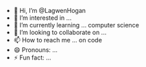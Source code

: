 - 👋 Hi, I’m @LagwenHogan
- 👀 I’m interested in ...
- 🌱 I’m currently learning ... computer science 
- 💞️ I’m looking to collaborate on ...
- 📫 How to reach me ... on code 
- 😄 Pronouns: ...
- ⚡ Fun fact: ...

<!---
LagwenHogan/LagwenHogan is a ✨ special ✨ repository because its `README.md` (this file) appears on your GitHub profile.
You can click the Preview link to take a look at your changes.
--->
